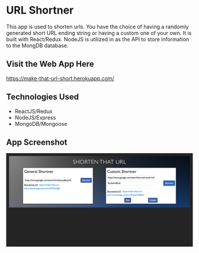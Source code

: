# URL Shortner
This app is used to shorten urls. You have the choice of having a randomly generated short URL ending string or having a custom one of your own. It is built with React/Redux. NodeJS is utilized in as the API to store information to the MongDB database.

## Visit the Web App Here
https://make-that-url-short.herokuapp.com/

## Technologies Used
- ReactJS/Redux
- NodeJS/Express
- MongoDB/Mongoose

## App Screenshot
![App View](https://github.com/tommyturcovsky/URL-Shortner/blob/master/screenshots/theApp.png "App View")
